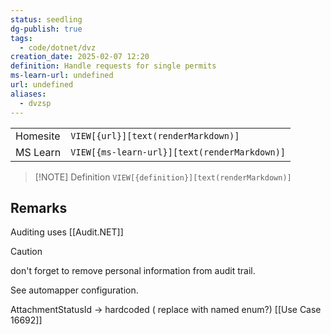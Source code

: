 ```yaml
---
status: seedling
dg-publish: true
tags:
  - code/dotnet/dvz
creation_date: 2025-02-07 12:20
definition: Handle requests for single permits
ms-learn-url: undefined
url: undefined
aliases:
  - dvzsp
---
```


|          |                                              |
| -------- | -------------------------------------------- |
| Homesite | `VIEW[{url}][text(renderMarkdown)]`          |
| MS Learn | `VIEW[{ms-learn-url}][text(renderMarkdown)]` |

> [!NOTE] Definition
> `VIEW[{definition}][text(renderMarkdown)]`



## Remarks

Auditing uses  [[Audit.NET]]
> [!caution] 
don't forget to remove personal information from audit trail.

See automapper configuration.


AttachmentStatusId -> hardcoded ( replace with named enum?)
[[Use Case 16692]]